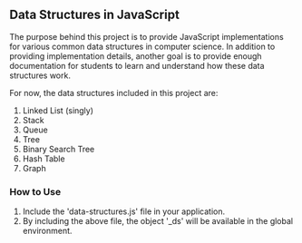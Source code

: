 ## Data Structures in JavaScript ##

The purpose behind this project is to provide JavaScript implementations for various common data structures in computer science. In addition to providing implementation details, another goal is to provide enough documentation for students to learn and understand how these data structures work.

For now, the data structures included in this project are:

1. Linked List (singly)
2. Stack
3. Queue
4. Tree
5. Binary Search Tree
6. Hash Table
7. Graph

### How to Use ###
1. Include the 'data-structures.js' file in your application.
2. By including the above file, the object '_ds' will be available in the global environment.
